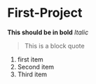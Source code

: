 # First-Project

**This should be in bold**
*Italic*
>This is a block quote
1. first item
2. Second item
3. Third item


